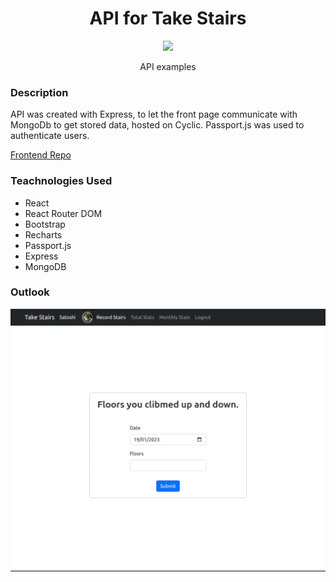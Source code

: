 <h1 align="center">API for Take Stairs</h1>
<p align="center" width="100%">
<img src='https://res.cloudinary.com/dmaijlcxd/image/upload/v1680541685/stair-api_p33c26.png'>
</p>
<p align="center">
  API examples
</p>

### Description
API was created with Express, to let the front page communicate with MongoDb to get stored data, hosted on Cyclic. 
Passport.js was used to authenticate users. 

[Frontend Repo](https://github.com/Satoshi-Sh/stairsAPI)

### Teachnologies Used 
- React
- React Router DOM
- Bootstrap
- Recharts 
- Passport.js
- Express 
- MongoDB

### Outlook
<p align="center" width="50%" height="50%">
<img src='https://github.com/Satoshi-Sh/git_resource/blob/main/stairs.gif' width="550" height="420">
</p>
